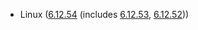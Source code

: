 - Linux ([6.12.54](https://git.kernel.org/pub/scm/linux/kernel/git/stable/linux.git/tag/?h=v6.12.54) (includes [6.12.53](https://lwn.net/Articles/1042015), [6.12.52](https://git.kernel.org/pub/scm/linux/kernel/git/stable/linux.git/tag/?h=v6.12.52)))
